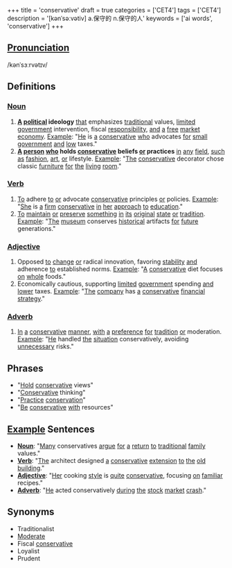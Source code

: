 +++
title = 'conservative'
draft = true
categories = ['CET4']
tags = ['CET4']
description = '[kənˈsəːvətiv] a.保守的 n.保守的人'
keywords = ['ai words', 'conservative']
+++

## [Pronunciation](/post/pronunciation/)
/kənˈsɜːrvətɪv/

## Definitions
### [Noun](/post/noun/)
1. **[A](/post/a/) [political](/post/political/) ideology** [that](/post/that/) emphasizes [traditional](/post/traditional/) values, [limited](/post/limited/) [government](/post/government/) intervention, fiscal [responsibility](/post/responsibility/), [and](/post/and/) [a](/post/a/) [free](/post/free/) [market](/post/market/) [economy](/post/economy/). [Example](/post/example/): "[He](/post/he/) is [a](/post/a/) [conservative](/post/conservative/) [who](/post/who/) advocates [for](/post/for/) [small](/post/small/) [government](/post/government/) [and](/post/and/) [low](/post/low/) taxes."
2. **[A](/post/a/) [person](/post/person/) [who](/post/who/) holds [conservative](/post/conservative/) beliefs [or](/post/or/) practices** [in](/post/in/) [any](/post/any/) [field](/post/field/), [such](/post/such/) [as](/post/as/) [fashion](/post/fashion/), [art](/post/art/), [or](/post/or/) lifestyle. [Example](/post/example/): "[The](/post/the/) [conservative](/post/conservative/) decorator chose classic [furniture](/post/furniture/) [for](/post/for/) [the](/post/the/) [living](/post/living/) [room](/post/room/)."

### [Verb](/post/verb/)
1. [To](/post/to/) adhere [to](/post/to/) [or](/post/or/) advocate [conservative](/post/conservative/) principles [or](/post/or/) policies. [Example](/post/example/): "[She](/post/she/) is [a](/post/a/) [firm](/post/firm/) [conservative](/post/conservative/) [in](/post/in/) [her](/post/her/) [approach](/post/approach/) [to](/post/to/) [education](/post/education/)."
2. [To](/post/to/) [maintain](/post/maintain/) [or](/post/or/) [preserve](/post/preserve/) [something](/post/something/) [in](/post/in/) [its](/post/its/) [original](/post/original/) [state](/post/state/) [or](/post/or/) [tradition](/post/tradition/). [Example](/post/example/): "[The](/post/the/) [museum](/post/museum/) conserves [historical](/post/historical/) artifacts [for](/post/for/) [future](/post/future/) generations."

### [Adjective](/post/adjective/)
1. Opposed [to](/post/to/) [change](/post/change/) [or](/post/or/) radical innovation, favoring [stability](/post/stability/) [and](/post/and/) adherence [to](/post/to/) established norms. [Example](/post/example/): "[A](/post/a/) [conservative](/post/conservative/) diet focuses [on](/post/on/) [whole](/post/whole/) foods."
2. Economically cautious, supporting [limited](/post/limited/) [government](/post/government/) spending [and](/post/and/) [lower](/post/lower/) taxes. [Example](/post/example/): "[The](/post/the/) [company](/post/company/) has [a](/post/a/) [conservative](/post/conservative/) [financial](/post/financial/) [strategy](/post/strategy/)."

### [Adverb](/post/adverb/)
1. [In](/post/in/) [a](/post/a/) [conservative](/post/conservative/) [manner](/post/manner/), [with](/post/with/) [a](/post/a/) [preference](/post/preference/) [for](/post/for/) [tradition](/post/tradition/) [or](/post/or/) moderation. [Example](/post/example/): "[He](/post/he/) handled [the](/post/the/) [situation](/post/situation/) conservatively, avoiding [unnecessary](/post/unnecessary/) risks."

## Phrases
- "[Hold](/post/hold/) [conservative](/post/conservative/) views"
- "[Conservative](/post/conservative/) thinking"
- "[Practice](/post/practice/) [conservation](/post/conservation/)"
- "[Be](/post/be/) [conservative](/post/conservative/) [with](/post/with/) resources"

## [Example](/post/example/) Sentences
- **[Noun](/post/noun/)**: "[Many](/post/many/) conservatives [argue](/post/argue/) [for](/post/for/) [a](/post/a/) [return](/post/return/) [to](/post/to/) [traditional](/post/traditional/) [family](/post/family/) values."
- **[Verb](/post/verb/)**: "[The](/post/the/) architect designed [a](/post/a/) [conservative](/post/conservative/) [extension](/post/extension/) [to](/post/to/) [the](/post/the/) [old](/post/old/) [building](/post/building/)."
- **[Adjective](/post/adjective/)**: "[Her](/post/her/) cooking [style](/post/style/) is [quite](/post/quite/) [conservative](/post/conservative/), focusing [on](/post/on/) [familiar](/post/familiar/) recipes."
- **[Adverb](/post/adverb/)**: "[He](/post/he/) acted conservatively [during](/post/during/) [the](/post/the/) [stock](/post/stock/) [market](/post/market/) [crash](/post/crash/)."

## Synonyms
- Traditionalist
- [Moderate](/post/moderate/)
- Fiscal [conservative](/post/conservative/)
- Loyalist
- Prudent
